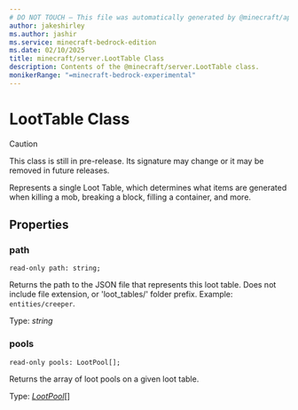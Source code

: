 ```yaml
---
# DO NOT TOUCH — This file was automatically generated by @minecraft/api-docs-generator, to report problems file an issue at https://github.com/Mojang/minecraft-scripting-libraries
author: jakeshirley
ms.author: jashir
ms.service: minecraft-bedrock-edition
ms.date: 02/10/2025
title: minecraft/server.LootTable Class
description: Contents of the @minecraft/server.LootTable class.
monikerRange: "=minecraft-bedrock-experimental"
---
```

# LootTable Class

> [!CAUTION]
> This class is still in pre-release.  Its signature may change or it may be removed in future releases.

Represents a single Loot Table, which determines what items are generated when killing a mob, breaking a block, filling a container, and more.

## Properties

### **path**
`read-only path: string;`

Returns the path to the JSON file that represents this loot table. Does not include file extension, or 'loot_tables/' folder prefix. Example: `entities/creeper`.

Type: *string*

### **pools**
`read-only pools: LootPool[];`

Returns the array of loot pools on a given loot table.

Type: [*LootPool*](LootPool.md)[]

